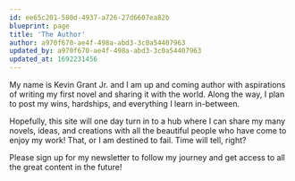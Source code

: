 ```yaml
---
id: ee65c201-580d-4937-a726-27d6607ea82b
blueprint: page
title: 'The Author'
author: a970f670-ae4f-498a-abd3-3c0a54407963
updated_by: a970f670-ae4f-498a-abd3-3c0a54407963
updated_at: 1692231456
---
```

My name is Kevin Grant Jr. and I am up and coming author with aspirations of writing my first novel and sharing it with the world. Along the way, I plan to post my wins, hardships, and everything I learn in-between.

Hopefully, this site will one day turn in to a hub where I can share my many novels, ideas, and creations with all the beautiful people who have come to enjoy my work! That, or I am destined to fail. Time will tell, right?

Please sign up for my newsletter to follow my journey and get access to all the great content in the future!